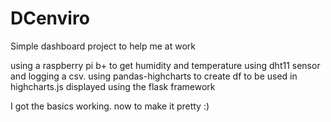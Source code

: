 # DCenviro
Simple dashboard project to help me at work

using a raspberry pi b+ to get humidity and temperature using dht11 sensor and logging a csv.
using pandas-highcharts to create df to be used in highcharts.js
displayed using the flask framework

I got the basics working. now to make it pretty :)
